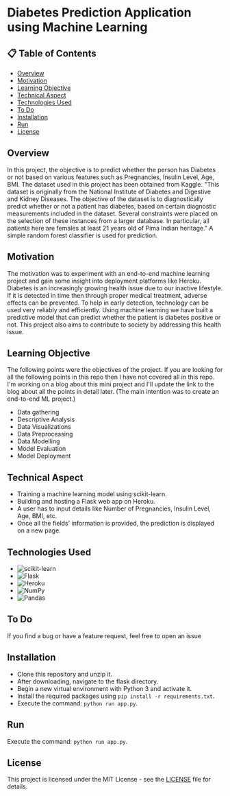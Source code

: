 # Diabetes Prediction Application using Machine Learning

## 📋 Table of Contents

- [Overview](#overview)
- [Motivation](#motivation)
- [Learning Objective](#learning-objective)
- [Technical Aspect](#technical-aspect)
- [Technologies Used](#technologies-used)
- [To Do](#to-do)
- [Installation](#installation)
- [Run](#run)
- [License](#license)


## Overview

In this project, the objective is to predict whether the person has Diabetes or not based on various features such as Pregnancies, Insulin Level, Age, BMI. The dataset used in this project has been obtained from Kaggle. "This dataset is originally from the National Institute of Diabetes and Digestive and Kidney Diseases. The objective of the dataset is to diagnostically predict whether or not a patient has diabetes, based on certain diagnostic measurements included in the dataset. Several constraints were placed on the selection of these instances from a larger database. In particular, all patients here are females at least 21 years old of Pima Indian heritage." A simple random forest classifier is used for prediction.

## Motivation

The motivation was to experiment with an end-to-end machine learning project and gain some insight into deployment platforms like Heroku. Diabetes is an increasingly growing health issue due to our inactive lifestyle. If it is detected in time then through proper medical treatment, adverse effects can be prevented. To help in early detection, technology can be used very reliably and efficiently. Using machine learning we have built a predictive model that can predict whether the patient is diabetes positive or not. This project also aims to contribute to society by addressing this health issue.


## Learning Objective

The following points were the objectives of the project. If you are looking for all the following points in this repo then I have not covered all in this repo. I'm working on a blog about this mini project and I'll update the link to the blog about all the points in detail later. (The main intention was to create an end-to-end ML project.)

- Data gathering
- Descriptive Analysis
- Data Visualizations
- Data Preprocessing
- Data Modelling
- Model Evaluation
- Model Deployment

## Technical Aspect

- Training a machine learning model using scikit-learn.
- Building and hosting a Flask web app on Heroku.
- A user has to input details like Number of Pregnancies, Insulin Level, Age, BMI, etc.
- Once all the fields' information is provided, the prediction is displayed on a new page.

## Technologies Used  

- ![scikit-learn](https://github.com/scikit-learn/scikit-learn/blob/master/doc/logos/scikit-learn-logo-small.png)
- ![Flask](https://flask.palletsprojects.com/en/1.1.x/_images/flask-logo.png)
- ![Heroku](https://github.com/ditikrushna/End-to-End-Diabetes-Prediction-Application-Using-Machine-Learning/blob/master/Resource/heroku.png)
- ![NumPy](https://github.com/ditikrushna/End-to-End-Diabetes-Prediction-Application-Using-Machine-Learning/blob/master/Resource/numpy.png)
- ![Pandas](https://github.com/ditikrushna/End-to-End-Diabetes-Prediction-Application-Using-Machine-Learning/blob/master/Resource/pandas.jpeg)

## To Do

If you find a bug or have a feature request, feel free to open an issue 

## Installation

- Clone this repository and unzip it.
- After downloading, navigate to the flask directory.
- Begin a new virtual environment with Python 3 and activate it.
- Install the required packages using `pip install -r requirements.txt`.
- Execute the command: `python run app.py`.

## Run

Execute the command: `python run app.py`.

## License

This project is licensed under the MIT License - see the [LICENSE](LICENSE) file for details.

